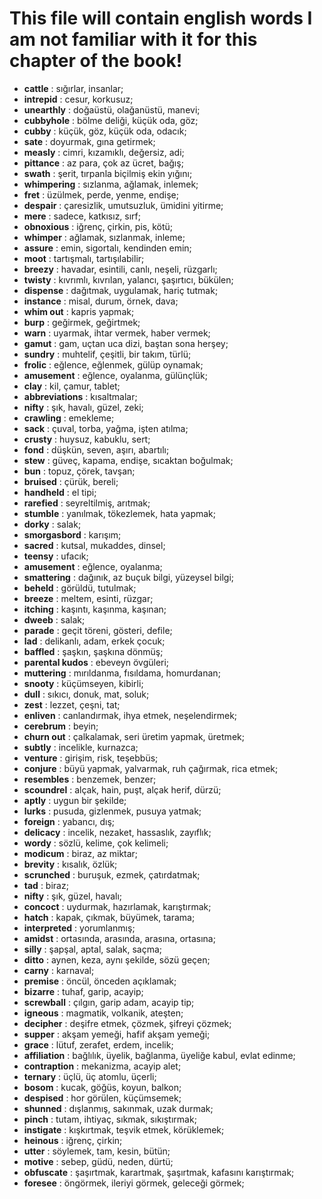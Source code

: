 # This file will contain english words I am not familiar with it for this chapter of the book!
 
 - **cattle** : sığırlar, insanlar;
 - **intrepid** : cesur, korkusuz;
 - **unearthly** : doğaüstü, olağanüstü, manevi;
 - **cubbyhole** : bölme deliği, küçük oda, göz;
 - **cubby** : küçük, göz, küçük oda, odacık;
 - **sate** : doyurmak, gına getirmek;
 - **measly** : cimri, kızamıklı, değersiz, adi;
 - **pittance** : az para, çok az ücret, bağış;
 - **swath** : şerit, tırpanla biçilmiş ekin yığını;
 - **whimpering** : sızlanma, ağlamak, inlemek;
 - **fret** : üzülmek, perde, yenme, endişe;
 - **despair** : çaresizlik, umutsuzluk, ümidini yitirme;
 - **mere** : sadece, katkısız, sırf;
 - **obnoxious** : iğrenç, çirkin, pis, kötü;
 - **whimper** : ağlamak, sızlanmak, inleme;
 - **assure** : emin, sigortalı, kendinden emin;
 - **moot** : tartışmalı, tartışılabilir;
 - **breezy** : havadar, esintili, canlı, neşeli, rüzgarlı;
 - **twisty** : kıvrımlı, kıvrılan, yalancı, şaşırtıcı, bükülen;
 - **dispense** : dağıtmak, uygulamak, hariç tutmak;
 - **instance** : misal, durum, örnek, dava;
 - **whim out** : kapris yapmak;
 - **burp** : geğirmek, geğirtmek;
 - **warn** : uyarmak, ihtar vermek, haber vermek;
 - **gamut** : gam, uçtan uca dizi, baştan sona herşey;
 - **sundry** : muhtelif, çeşitli, bir takım, türlü;
 - **frolic** : eğlence, eğlenmek, gülüp oynamak;
 - **amusement** : eğlence, oyalanma, gülünçlük;
 - **clay** : kil, çamur, tablet;
 - **abbreviations** : kısaltmalar;
 - **nifty** : şık, havalı, güzel, zeki;
 - **crawling** : emekleme;
 - **sack** : çuval, torba, yağma, işten atılma;
 - **crusty** : huysuz, kabuklu, sert;
 - **fond** : düşkün, seven, aşırı, abartılı;
 - **stew** : güveç, kapama, endişe, sıcaktan boğulmak;
 - **bun** : topuz, çörek, tavşan;
 - **bruised** : çürük, bereli;
 - **handheld** : el tipi;
 - **rarefied** : seyreltilmiş, arıtmak;
 - **stumble** : yanılmak, tökezlemek, hata yapmak;
 - **dorky** : salak;
 - **smorgasbord** : karışım;
 - **sacred** : kutsal, mukaddes, dinsel;
 - **teensy** : ufacık;
 - **amusement** : eğlence, oyalanma;
 - **smattering** : dağınık, az buçuk bilgi, yüzeysel bilgi;
 - **beheld** : görüldü, tutulmak;
 - **breeze** : meltem, esinti, rüzgar;
 - **itching** : kaşıntı, kaşınma, kaşınan;
 - **dweeb** : salak;
 - **parade** : geçit töreni, gösteri, defile;
 - **lad** : delikanlı, adam, erkek çocuk;
 - **baffled** : şaşkın, şaşkına dönmüş;
 - **parental kudos** : ebeveyn övgüleri;
 - **muttering** : mırıldanma, fısıldama, homurdanan;
 - **snooty** : küçümseyen, kibirli;
 - **dull** : sıkıcı, donuk, mat, soluk;
 - **zest** : lezzet, çeşni, tat;
 - **enliven** : canlandırmak, ihya etmek, neşelendirmek;
 - **cerebrum** : beyin;
 - **churn out** : çalkalamak, seri üretim yapmak, üretmek;
 - **subtly** : incelikle, kurnazca;
 - **venture** : girişim, risk, teşebbüs;
 - **conjure** : büyü yapmak, yalvarmak, ruh çağırmak, rica etmek;
 - **resembles** : benzemek, benzer;
 - **scoundrel** : alçak, hain, puşt, alçak herif, dürzü;
 - **aptly** : uygun bir şekilde;
 - **lurks** : pusuda, gizlenmek, pusuya yatmak;
 - **foreign** : yabancı, dış;
 - **delicacy** : incelik, nezaket, hassaslık, zayıflık;
 - **wordy** : sözlü, kelime, çok kelimeli;
 - **modicum** : biraz, az miktar;
 - **brevity** : kısalık, özlük;
 - **scrunched** : buruşuk, ezmek, çatırdatmak;
 - **tad** : biraz;
 - **nifty** : şık, güzel, havalı;
 - **concoct** : uydurmak, hazırlamak, karıştırmak;
 - **hatch** : kapak, çıkmak, büyümek, tarama;
 - **interpreted** : yorumlanmış;
 - **amidst** : ortasında, arasında, arasına, ortasına;
 - **silly** : şapşal, aptal, salak, saçma;
 - **ditto** : aynen, keza, aynı şekilde, sözü geçen;
 - **carny** : karnaval;
 - **premise** : öncül, önceden açıklamak;
 - **bizarre** : tuhaf, garip, acayip;
 - **screwball** : çılgın, garip adam, acayip tip;
 - **igneous** : magmatik, volkanik, ateşten;
 - **decipher** : deşifre etmek, çözmek, şifreyi çözmek;
 - **supper** : akşam yemeği, hafif akşam yemeği;
 - **grace** : lütuf, zerafet, erdem, incelik;
 - **affiliation** : bağlılık, üyelik, bağlanma, üyeliğe kabul, evlat edinme;
 - **contraption** : mekanizma, acayip alet;    
 - **ternary** : üçlü, üç atomlu, üçerli;
 - **bosom** : kucak, göğüs, koyun, balkon;
 - **despised** : hor görülen, küçümsemek;
 - **shunned** : dışlanmış, sakınmak, uzak durmak;
 - **pinch** : tutam, ihtiyaç, sıkmak, sıkıştırmak;
 - **instigate** : kışkırtmak, teşvik etmek, körüklemek;
 - **heinous** : iğrenç, çirkin;
 - **utter** : söylemek, tam, kesin, bütün;
 - **motive** : sebep, güdü, neden, dürtü;
 - **obfuscate** : şaşırtmak, karartmak, şaşırtmak, kafasını karıştırmak;
 - **foresee** : öngörmek, ileriyi görmek, geleceği görmek;